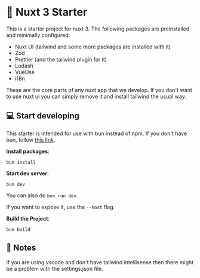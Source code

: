 # 🚀 Nuxt 3 Starter

This is a starter project for nuxt 3. The following packages are preinstalled and minimally configured:

-   Nuxt UI (tailwind and some more packages are installed with it)
-   Zod
-   Prettier (and the tailwind plugin for it)
-   Lodash
-   VueUse
-   i18n

These are the core parts of any nuxt app that we develop. If you don't want to use nuxt ui you can simply remove it and install tailwind the usual way.

## 💻 Start developing

This starter is intended for use with bun instead of npm. If you don't have bun, follow [this link](https://bun.sh/docs/installation).

**Install packages**:

```
bun install
```

**Start dev server**:

```
bun dev
```

You can also do `bun run dev`.

If you want to expose it, use the `--host` flag.

**Build the Project**:

```
bun build
```

## 📝 Notes

If you are using vscode and don't have tailwind intellisense then there might be a problem with the settings.json file.

